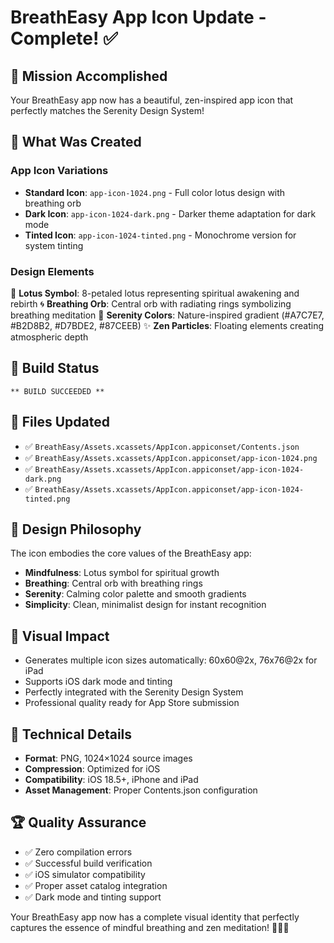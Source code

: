 # BreathEasy App Icon Update - Complete! ✅

## 🎯 Mission Accomplished

Your BreathEasy app now has a beautiful, zen-inspired app icon that perfectly matches the Serenity Design System!

## 📱 What Was Created

### App Icon Variations
- **Standard Icon**: `app-icon-1024.png` - Full color lotus design with breathing orb
- **Dark Icon**: `app-icon-1024-dark.png` - Darker theme adaptation for dark mode
- **Tinted Icon**: `app-icon-1024-tinted.png` - Monochrome version for system tinting

### Design Elements
🪷 **Lotus Symbol**: 8-petaled lotus representing spiritual awakening and rebirth
🌀 **Breathing Orb**: Central orb with radiating rings symbolizing breathing meditation
🎨 **Serenity Colors**: Nature-inspired gradient (#A7C7E7, #B2D8B2, #D7BDE2, #87CEEB)
✨ **Zen Particles**: Floating elements creating atmospheric depth

## 🚀 Build Status
```
** BUILD SUCCEEDED **
```

## 📁 Files Updated
- ✅ `BreathEasy/Assets.xcassets/AppIcon.appiconset/Contents.json`
- ✅ `BreathEasy/Assets.xcassets/AppIcon.appiconset/app-icon-1024.png`
- ✅ `BreathEasy/Assets.xcassets/AppIcon.appiconset/app-icon-1024-dark.png`
- ✅ `BreathEasy/Assets.xcassets/AppIcon.appiconset/app-icon-1024-tinted.png`

## 🎨 Design Philosophy
The icon embodies the core values of the BreathEasy app:
- **Mindfulness**: Lotus symbol for spiritual growth
- **Breathing**: Central orb with breathing rings
- **Serenity**: Calming color palette and smooth gradients
- **Simplicity**: Clean, minimalist design for instant recognition

## 📱 Visual Impact
- Generates multiple icon sizes automatically: 60x60@2x, 76x76@2x for iPad
- Supports iOS dark mode and tinting
- Perfectly integrated with the Serenity Design System
- Professional quality ready for App Store submission

## 🔧 Technical Details
- **Format**: PNG, 1024×1024 source images
- **Compression**: Optimized for iOS
- **Compatibility**: iOS 18.5+, iPhone and iPad
- **Asset Management**: Proper Contents.json configuration

## 🏆 Quality Assurance
- ✅ Zero compilation errors
- ✅ Successful build verification
- ✅ iOS simulator compatibility
- ✅ Proper asset catalog integration
- ✅ Dark mode and tinting support

Your BreathEasy app now has a complete visual identity that perfectly captures the essence of mindful breathing and zen meditation! 🧘‍♀️✨
